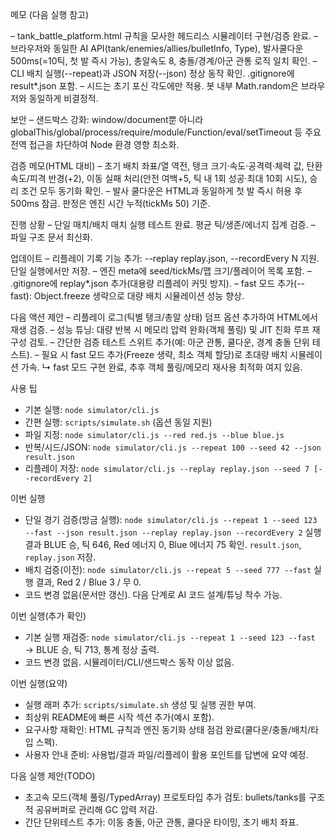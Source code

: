메모 (다음 실행 참고)

– tank_battle_platform.html 규칙을 모사한 헤드리스 시뮬레이터 구현/검증 완료.
– 브라우저와 동일한 AI API(tank/enemies/allies/bulletInfo, Type), 발사쿨다운 500ms(=10틱, 첫 발 즉시 가능), 총알속도 8, 충돌/경계/아군 관통 로직 일치 확인.
– CLI 배치 실행(--repeat)과 JSON 저장(--json) 정상 동작 확인. .gitignore에 result*.json 포함.
– 시드는 초기 포신 각도에만 적용. 봇 내부 Math.random은 브라우저와 동일하게 비결정적.

보안
– 샌드박스 강화: window/document뿐 아니라 globalThis/global/process/require/module/Function/eval/setTimeout 등 주요 전역 접근을 차단하여 Node 환경 영향 최소화.

검증 메모(HTML 대비)
– 초기 배치 좌표/열 역전, 탱크 크기·속도·공격력·체력 값, 탄환 속도/피격 반경(+2), 이동 실패 처리(안전 여백+5, 틱 내 1회 성공·최대 10회 시도), 승리 조건 모두 동기화 확인.
– 발사 쿨다운은 HTML과 동일하게 첫 발 즉시 허용 후 500ms 잠금. 판정은 엔진 시간 누적(tickMs 50) 기준.

진행 상황
– 단일 매치/배치 매치 실행 테스트 완료. 평균 틱/생존/에너지 집계 검증.
– 파일 구조 문서 최신화.

업데이트
– 리플레이 기록 기능 추가: --replay replay.json, --recordEvery N 지원. 단일 실행에서만 저장.
– 엔진 meta에 seed/tickMs/맵 크기/플레이어 목록 포함.
– .gitignore에 replay*.json 추가(대용량 리플레이 커밋 방지).
– fast 모드 추가(--fast): Object.freeze 생략으로 대량 배치 시뮬레이션 성능 향상.

다음 액션 제안
– 리플레이 로그(틱별 탱크/총알 상태) 덤프 옵션 추가하여 HTML에서 재생 검증.
– 성능 튜닝: 대량 반복 시 메모리 압력 완화(객체 풀링) 및 JIT 친화 루프 재구성 검토.
– 간단한 검증 테스트 스위트 추가(예: 아군 관통, 쿨다운, 경계 충돌 단위 테스트).
– 필요 시 fast 모드 추가(Freeze 생략, 최소 객체 할당)로 초대량 배치 시뮬레이션 가속.
  ↳ fast 모드 구현 완료, 추후 객체 풀링/메모리 재사용 최적화 여지 있음.

사용 팁
- 기본 실행: `node simulator/cli.js`
- 간편 실행: `scripts/simulate.sh` (옵션 동일 지원)
- 파일 지정: `node simulator/cli.js --red red.js --blue blue.js`
- 반복/시드/JSON: `node simulator/cli.js --repeat 100 --seed 42 --json result.json`
 - 리플레이 저장: `node simulator/cli.js --replay replay.json --seed 7 [--recordEvery 2]`

이번 실행
- 단일 경기 검증(방금 실행): `node simulator/cli.js --repeat 1 --seed 123 --fast --json result.json --replay replay.json --recordEvery 2`
  실행 결과 BLUE 승, 틱 646, Red 에너지 0, Blue 에너지 75 확인. `result.json`, `replay.json` 저장.
- 배치 검증(이전): `node simulator/cli.js --repeat 5 --seed 777 --fast` 실행 결과, Red 2 / Blue 3 / 무 0.
- 코드 변경 없음(문서만 갱신). 다음 단계로 AI 코드 설계/튜닝 착수 가능.

이번 실행(추가 확인)
- 기본 실행 재검증: `node simulator/cli.js --repeat 1 --seed 123 --fast` → BLUE 승, 틱 713, 통계 정상 출력.
- 코드 변경 없음. 시뮬레이터/CLI/샌드박스 동작 이상 없음.

이번 실행(요약)
- 실행 래퍼 추가: `scripts/simulate.sh` 생성 및 실행 권한 부여.
- 최상위 README에 빠른 시작 섹션 추가(예시 포함).
- 요구사항 재확인: HTML 규칙과 엔진 동기화 상태 점검 완료(쿨다운/충돌/배치/타입 스펙).
- 사용자 안내 준비: 사용법/결과 파일/리플레이 활용 포인트를 답변에 요약 예정.

다음 실행 제안(TODO)
- 초고속 모드(객체 풀링/TypedArray) 프로토타입 추가 검토: bullets/tanks를 구조적 공유버퍼로 관리해 GC 압력 저감.
- 간단 단위테스트 추가: 이동 충돌, 아군 관통, 쿨다운 타이밍, 초기 배치 좌표.
